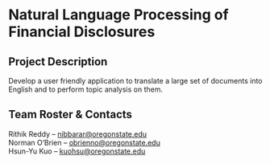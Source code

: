 # Natural Language Processing of Financial Disclosures

## Project Description
Develop a user friendly application to translate a large set of documents into English and to perform topic analysis on them.

## Team Roster & Contacts
Rithik Reddy – nibbarar@oregonstate.edu  
Norman O’Brien – obrienno@oregonstate.edu  
Hsun-Yu Kuo – kuohsu@oregonstate.edu  
